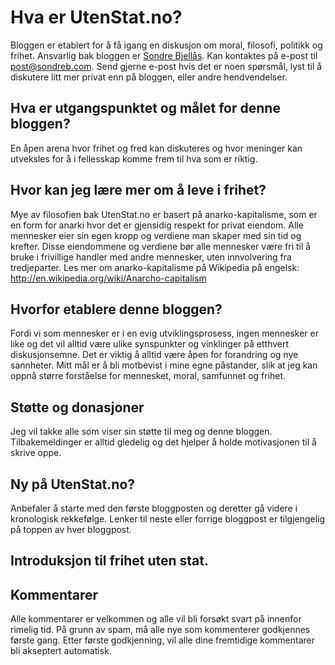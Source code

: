 # Hva er UtenStat.no?

Bloggen er etablert for å få igang en diskusjon om moral, filosofi, politikk og frihet. Ansvarlig bak bloggen er [Sondre Bjellås](//sondreb.com). Kan kontaktes på e-post til post@sondreb.com. Send gjerne e-post hvis det er noen spørsmål, lyst til å diskutere litt mer privat enn på bloggen, eller andre hendvendelser.

## Hva er utgangspunktet og målet for denne bloggen?

En åpen arena hvor frihet og fred kan diskuteres og hvor meninger kan utveksles for å i fellesskap komme frem til hva som er riktig.

## Hvor kan jeg lære mer om å leve i frihet?

Mye av filosofien bak UtenStat.no er basert på anarko-kapitalisme, som er en form for anarki hvor det er gjensidig respekt for privat eiendom. Alle mennesker eier sin egen kropp og verdiene man skaper med sin tid og krefter. Disse eiendommene og verdiene bør alle mennesker være fri til å bruke i frivillige handler med andre mennesker, uten innvolvering fra tredjeparter. Les mer om anarko-kapitalisme på Wikipedia på engelsk: http://en.wikipedia.org/wiki/Anarcho-capitalism

## Hvorfor etablere denne bloggen?

Fordi vi som mennesker er i en evig utviklingsprosess, ingen mennesker er like og det vil alltid være ulike synspunkter og vinklinger på etthvert diskusjonsemne. Det er viktig å alltid være åpen for forandring og nye sannheter. Mitt mål er å bli motbevist i mine egne påstander, slik at jeg kan oppnå større forståelse for mennesket, moral, samfunnet og frihet.

## Støtte og donasjoner

Jeg vil takke alle som viser sin støtte til meg og denne bloggen. Tilbakemeldinger er alltid gledelig og det hjelper å holde motivasjonen til å skrive oppe.

## Ny på UtenStat.no?

Anbefaler å starte med den første bloggposten og deretter gå videre i kronologisk rekkefølge. Lenker til neste eller forrige bloggpost er tilgjengelig på toppen av hver bloggpost.

## Introduksjon til frihet uten stat.

## Kommentarer

Alle kommentarer er velkommen og alle vil bli forsøkt svart på innenfor rimelig tid. På grunn av spam, må alle nye som kommenterer godkjennes første gang. Etter første godkjenning, vil alle dine fremtidige kommentarer bli akseptert automatisk.